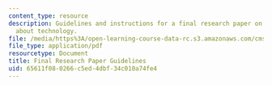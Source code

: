 ```yaml
---
content_type: resource
description: Guidelines and instructions for a final research paper on moral panics
  about technology.
file: /media/https%3A/open-learning-course-data-rc.s3.amazonaws.com/cms-s60-technopanics-moral-panics-about-technology-spring-2013/65611f080266c5ed4dbf34c010a74fe4_MITCMS_S60S13_Final.pdf
file_type: application/pdf
resourcetype: Document
title: Final Research Paper Guidelines
uid: 65611f08-0266-c5ed-4dbf-34c010a74fe4
---
```

